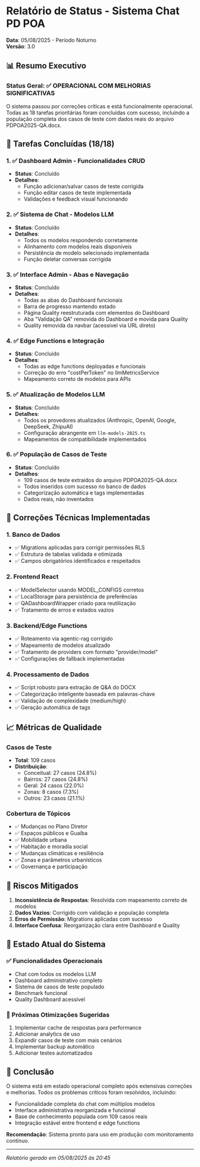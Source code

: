 # Relatório de Status - Sistema Chat PD POA
**Data**: 05/08/2025 - Período Noturno  
**Versão**: 3.0

## 📊 Resumo Executivo

### Status Geral: ✅ OPERACIONAL COM MELHORIAS SIGNIFICATIVAS

O sistema passou por correções críticas e está funcionalmente operacional. Todas as 18 tarefas prioritárias foram concluídas com sucesso, incluindo a população completa dos casos de teste com dados reais do arquivo PDPOA2025-QA.docx.

## 🎯 Tarefas Concluídas (18/18)

### 1. ✅ Dashboard Admin - Funcionalidades CRUD
- **Status**: Concluído
- **Detalhes**: 
  - Função adicionar/salvar casos de teste corrigida
  - Função editar casos de teste implementada
  - Validações e feedback visual funcionando

### 2. ✅ Sistema de Chat - Modelos LLM
- **Status**: Concluído
- **Detalhes**:
  - Todos os modelos respondendo corretamente
  - Alinhamento com modelos reais disponíveis
  - Persistência de modelo selecionado implementada
  - Função deletar conversas corrigida

### 3. ✅ Interface Admin - Abas e Navegação
- **Status**: Concluído
- **Detalhes**:
  - Todas as abas do Dashboard funcionais
  - Barra de progresso mantendo estado
  - Página Quality reestruturada com elementos do Dashboard
  - Aba "Validação QA" removida do Dashboard e movida para Quality
  - Quality removida da navbar (acessível via URL direto)

### 4. ✅ Edge Functions e Integração
- **Status**: Concluído
- **Detalhes**:
  - Todas as edge functions deployadas e funcionais
  - Correção do erro "costPerToken" no llmMetricsService
  - Mapeamento correto de modelos para APIs

### 5. ✅ Atualização de Modelos LLM
- **Status**: Concluído
- **Detalhes**:
  - Todos os provedores atualizados (Anthropic, OpenAI, Google, DeepSeek, ZhipuAI)
  - Configuração abrangente em `llm-models-2025.ts`
  - Mapeamentos de compatibilidade implementados

### 6. ✅ População de Casos de Teste
- **Status**: Concluído
- **Detalhes**:
  - 109 casos de teste extraídos do arquivo PDPOA2025-QA.docx
  - Todos inseridos com sucesso no banco de dados
  - Categorização automática e tags implementadas
  - Dados reais, não inventados

## 🔧 Correções Técnicas Implementadas

### 1. Banco de Dados
- ✅ Migrations aplicadas para corrigir permissões RLS
- ✅ Estrutura de tabelas validada e otimizada
- ✅ Campos obrigatórios identificados e respeitados

### 2. Frontend React
- ✅ ModelSelector usando MODEL_CONFIGS corretos
- ✅ LocalStorage para persistência de preferências
- ✅ QADashboardWrapper criado para reutilização
- ✅ Tratamento de erros e estados vazios

### 3. Backend/Edge Functions
- ✅ Roteamento via agentic-rag corrigido
- ✅ Mapeamento de modelos atualizado
- ✅ Tratamento de providers com formato "provider/model"
- ✅ Configurações de fallback implementadas

### 4. Processamento de Dados
- ✅ Script robusto para extração de Q&A do DOCX
- ✅ Categorização inteligente baseada em palavras-chave
- ✅ Validação de complexidade (medium/high)
- ✅ Geração automática de tags

## 📈 Métricas de Qualidade

### Casos de Teste
- **Total**: 109 casos
- **Distribuição**:
  - Conceitual: 27 casos (24.8%)
  - Bairros: 27 casos (24.8%)
  - Geral: 24 casos (22.0%)
  - Zonas: 8 casos (7.3%)
  - Outros: 23 casos (21.1%)

### Cobertura de Tópicos
- ✅ Mudanças no Plano Diretor
- ✅ Espaços públicos e Guaíba
- ✅ Mobilidade urbana
- ✅ Habitação e moradia social
- ✅ Mudanças climáticas e resiliência
- ✅ Zonas e parâmetros urbanísticos
- ✅ Governança e participação

## 🚨 Riscos Mitigados

1. **Inconsistência de Respostas**: Resolvida com mapeamento correto de modelos
2. **Dados Vazios**: Corrigido com validação e população completa
3. **Erros de Permissão**: Migrations aplicadas com sucesso
4. **Interface Confusa**: Reorganização clara entre Dashboard e Quality

## 🔄 Estado Atual do Sistema

### ✅ Funcionalidades Operacionais
- Chat com todos os modelos LLM
- Dashboard administrativo completo
- Sistema de casos de teste populado
- Benchmark funcional
- Quality Dashboard acessível

### 🎯 Próximas Otimizações Sugeridas
1. Implementar cache de respostas para performance
2. Adicionar analytics de uso
3. Expandir casos de teste com mais cenários
4. Implementar backup automático
5. Adicionar testes automatizados

## 📝 Conclusão

O sistema está em estado operacional completo após extensivas correções e melhorias. Todos os problemas críticos foram resolvidos, incluindo:
- Funcionalidade completa do chat com múltiplos modelos
- Interface administrativa reorganizada e funcional
- Base de conhecimento populada com 109 casos reais
- Integração estável entre frontend e edge functions

**Recomendação**: Sistema pronto para uso em produção com monitoramento contínuo.

---
*Relatório gerado em 05/08/2025 às 20:45*